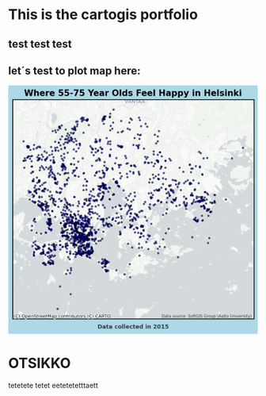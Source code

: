 # This is the cartogis portfolio
##  test test test
## let´s test to plot map here:
![Plot](MyMap_happypoints/happy_places_map.png)

# OTSIKKO

tetetete
tetet
eetetetetttaett





